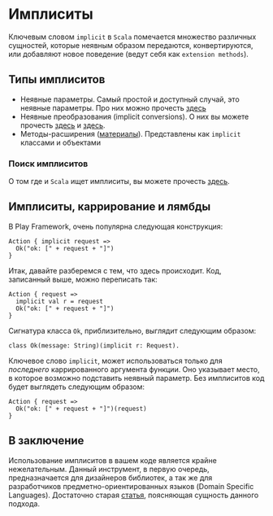 Имплиситы
=========
Ключевым словом `implicit` в `Scala` помечается множество различных
сущностей, которые неявным образом передаются, конвертируются, или
добавляют новое поведение (ведут себя как `extension methods`).


## Типы имплиситов

 - Неявные параметры. Самый простой и доступный случай, это неявные
   параметры. Про них можно прочесть [здесь][impl-parameters]
 - Неявные преобразования (implicit conversions). О них вы можете
   прочесть [здесь][impl-conversions] и [здесь][impl-conversions-2].
 - Методы-расширения ([материалы][impl-classes]). Представлены как `implicit`
   классами и объектами

### Поиск имплиситов
О том где и `Scala` ищет имплиситы, вы можете прочесть [здесь][impl-lookup].


## Имплиситы, каррирование и лямбды
В Play Framework, очень популярна следующая конструкция:

    Action { implicit request =>
      Ok("ok: [" + request + "]")
    }

Итак, давайте разберемся с тем, что здесь происходит. Код, записанный
выше, можно переписать так:

    Action { request =>
      implicit val r = request
      Ok("ok: [" + request + "]")
    }

Сигнатура класса `Ok`, приблизительно, выглядит следующим образом:

    class Ok(message: String)(implicit r: Request).

Ключевое слово `implicit`, может использоваться только для *последнего*
каррированного аргумента функции. Оно указывает место, в которое возможно
подставить неявный параметр. Без имплиситов код будет выглядеть следующим образом:

    Action { request =>
      Ok("ok: [" + request + "]")(request)
    }


## В заключение
Использование имплиситов в вашем коде является крайне нежелательным.
Данный инструмент, в первую очередь, предназначается для дизайнеров
библиотек, а так же для разработчиков предметно-ориентированных языков
(Domain Specific Languages). Достаточно старая [статья][pimp-my-lib],
поясняющая сущность данного подхода.

[pimp-my-lib]: http://www.artima.com/weblogs/viewpost.jsp?thread=179766
[impl-conversions]: http://docs.scala-lang.org/tutorials/tour/implicit-conversions
[impl-conversions-2]: http://baddotrobot.com/blog/2015/07/14/scala-implicit-functions/
[impl-parameters]: http://baddotrobot.com/blog/2015/07/03/scala-implicit-parameters/
[impl-classes]: http://docs.scala-lang.org/overviews/core/implicit-classes.html
[impl-lookup]: http://docs.scala-lang.org/tutorials/FAQ/finding-implicits.html

